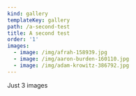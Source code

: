 ```yaml
---
kind: gallery
templateKey: gallery
path: /a-second-test
title: A second test
order: '1'
images:
  - image: /img/afrah-158939.jpg
  - image: /img/aaron-burden-160110.jpg
  - image: /img/adam-krowitz-386792.jpg
---
```

Just 3 images
